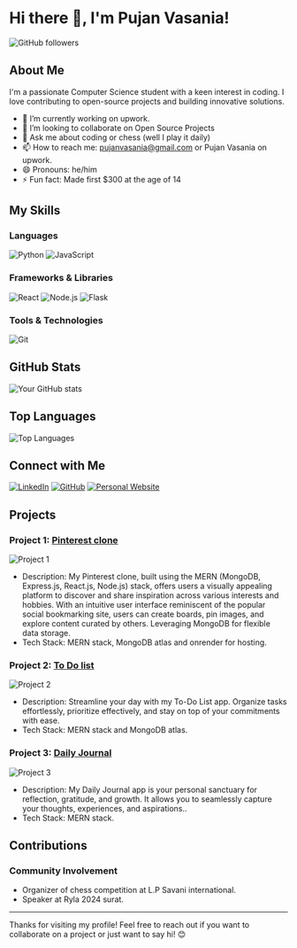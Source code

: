 # Hi there 👋, I'm Pujan Vasania!

![GitHub followers](https://img.shields.io/github/followers/pujan789?style=social)

## About Me

I'm a passionate Computer Science student with a keen interest in coding. I love contributing to open-source projects and building innovative solutions. 

- 🔭 I’m currently working on upwork.
- 👯 I’m looking to collaborate on Open Source Projects
- 💬 Ask me about coding or chess (well I play it daily)
- 📫 How to reach me: pujanvasania@gmail.com or Pujan Vasania on upwork.
- 😄 Pronouns: he/him
- ⚡ Fun fact: Made first $300 at the age of 14

## My Skills

### Languages

![Python](https://img.shields.io/badge/Python-3776AB?style=for-the-badge&logo=python&logoColor=white)
![JavaScript](https://img.shields.io/badge/JavaScript-F7DF1E?style=for-the-badge&logo=javascript&logoColor=black)

### Frameworks & Libraries

![React](https://img.shields.io/badge/React-20232A?style=for-the-badge&logo=react&logoColor=61DAFB)
![Node.js](https://img.shields.io/badge/Node.js-339933?style=for-the-badge&logo=nodedotjs&logoColor=white)
![Flask](https://img.shields.io/badge/Flask-000000?style=for-the-badge&logo=flask&logoColor=white)

### Tools & Technologies

![Git](https://img.shields.io/badge/Git-F05032?style=for-the-badge&logo=git&logoColor=white)


## GitHub Stats

![Your GitHub stats](https://github-readme-stats.vercel.app/api?username=pujan789&show_icons=true&theme=radical)

## Top Languages

![Top Languages](https://github-readme-stats.vercel.app/api/top-langs/?username=pujan789&layout=compact&theme=radical)

## Connect with Me

[![LinkedIn](https://img.shields.io/badge/LinkedIn-0A66C2?style=for-the-badge&logo=linkedin&logoColor=white)](https://www.linkedin.com/in/pujan-vasania-ab1b5b247)
[![GitHub](https://img.shields.io/badge/GitHub-100000?style=for-the-badge&logo=github&logoColor=white)](https://github.com/pujan789)
[![Personal Website](https://img.shields.io/badge/Website-4285F4?style=for-the-badge&logo=googlechrome&logoColor=white)](https://yourwebsite.com)

## Projects

### Project 1: [Pinterest clone](https://pinterest-clone-lfs7.onrender.com/)
![Project 1](https://img.shields.io/badge/Project%201-FFD700?style=for-the-badge)
- Description: My Pinterest clone, built using the MERN (MongoDB, Express.js, React.js, Node.js) stack, offers users a visually appealing platform to discover and share inspiration across various interests and hobbies. With an intuitive user interface reminiscent of the popular social bookmarking site, users can create boards, pin images, and explore content curated by others. Leveraging MongoDB for flexible data storage.
- Tech Stack: MERN stack, MongoDB atlas and onrender for hosting.

### Project 2: [To Do list](https://to-do-list-pujan.onrender.com/)
![Project 2](https://img.shields.io/badge/Project%202-FFD700?style=for-the-badge)
- Description: Streamline your day with my To-Do List app. Organize tasks effortlessly, prioritize effectively, and stay on top of your commitments with ease.
- Tech Stack: MERN stack and MongoDB atlas.

### Project 3: [Daily Journal](https://daily-journal-wzxj.onrender.com/)
![Project 3](https://img.shields.io/badge/Project%203-FFD700?style=for-the-badge)
- Description: My Daily Journal app is your personal sanctuary for reflection, gratitude, and growth. It allows you to seamlessly capture your thoughts, experiences, and aspirations..
- Tech Stack: MERN stack.

## Contributions

### Community Involvement

- Organizer of chess competition at L.P Savani international.
- Speaker at Ryla 2024 surat.

---

Thanks for visiting my profile! Feel free to reach out if you want to collaborate on a project or just want to say hi! 😊
